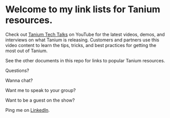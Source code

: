 # Welcome to my link lists for Tanium resources.

Check out [Tanium Tech Talks](https://www.youtube.com/playlist?list=PL5QhX4gOcFFVx5UfQMH3VUn7SR-WOaVV7) on YouTube for the latest videos, demos, and interviews on what Tanium is releasing. Customers and partners use this video content to learn the tips, tricks, and best practices for getting the most out of Tanium.

See the other documents in this repo for links to popular Tanium resources.


Questions?

Wanna chat?

Want me to speak to your group?

Want to be a guest on the show?

Ping me on [LinkedIn](https://www.linkedin.com/in/ashleymcglone/).
